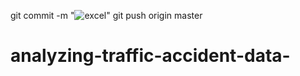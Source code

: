 git commit -m "![excel](https://github.com/fatmamohsenmohamed/analyzing-traffic-accident-data-/assets/125199503/9cac4082-9588-4ed0-8915-e8e1db7979e6)"
git push origin master
# analyzing-traffic-accident-data-
